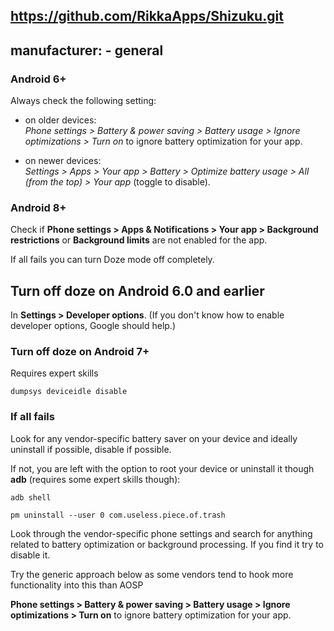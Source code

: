 https://github.com/RikkaApps/Shizuku.git
---
manufacturer:
    - general
---

### Android 6+

Always check the following setting:

- on older devices:<br>
_Phone settings > Battery & power saving > Battery usage > Ignore optimizations > Turn on_ to ignore battery optimization for your app.

- on newer devices:<br>
_Settings > Apps > Your app > Battery > Optimize battery usage > All (from the top) > Your app_ (toggle to disable).

### Android 8+

Check if **Phone settings > Apps & Notifications > Your app > Background restrictions** or **Background limits** are not enabled for the app.

If all fails you can turn Doze mode off completely.

## Turn off doze on Android 6.0 and earlier

In **Settings > Developer options**. (If you don't know how to enable developer options, Google should help.)

### Turn off doze on Android 7+

Requires expert skills

`dumpsys deviceidle disable`

### If all fails

Look for any vendor-specific battery saver on your device and ideally uninstall if possible, disable if possible.


If not, you are left with the option to root your device or uninstall it though **adb** (requires some expert skills though):

`adb shell`

`pm uninstall --user 0 com.useless.piece.of.trash`


Look through the vendor-specific phone settings and search for anything related to battery optimization or background processing.
If you find it try to disable it.


Try the generic approach below as some vendors tend to hook more functionality into this than AOSP


**Phone settings > Battery & power saving > Battery usage > Ignore optimizations > Turn on** to ignore battery optimization for your app.
